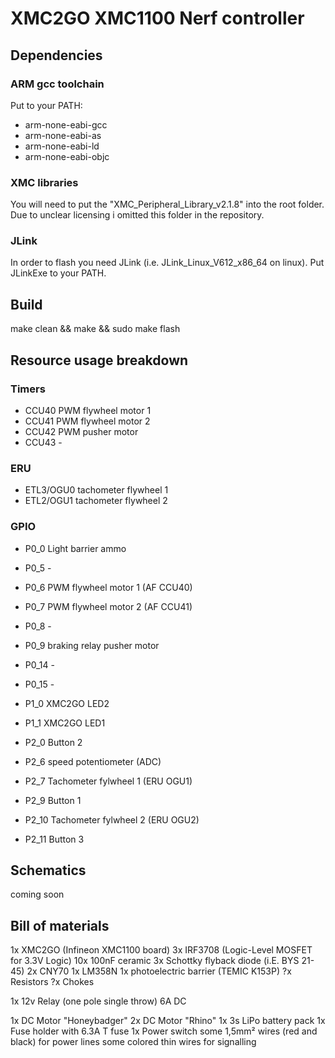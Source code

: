 # XMC2GO XMC1100 Nerf controller

## Dependencies

### ARM gcc toolchain

Put to your PATH:
 - arm-none-eabi-gcc
 - arm-none-eabi-as
 - arm-none-eabi-ld
 - arm-none-eabi-objc


### XMC libraries

You will need to put the "XMC_Peripheral_Library_v2.1.8" into the root folder.
Due to unclear licensing i omitted this folder in the repository.

### JLink

In order to flash you need JLink (i.e. JLink_Linux_V612_x86_64 on linux). Put JLinkExe to your PATH.

## Build

make clean && make && sudo make flash

## Resource usage breakdown

### Timers

 - CCU40 PWM flywheel motor 1
 - CCU41 PWM flywheel motor 2
 - CCU42 PWM pusher motor
 - CCU43 -
 
 
### ERU 

 - ETL3/OGU0 tachometer flywheel 1
 - ETL2/OGU1 tachometer flywheel 2
  
  
### GPIO  
 
 - P0_0  Light barrier ammo
 - P0_5  -
 - P0_6  PWM flywheel motor 1 (AF CCU40)
 - P0_7  PWM flywheel motor 2 (AF CCU41)
 - P0_8  - 
 - P0_9  braking relay pusher motor
 - P0_14 -
 - P0_15 -
  
 - P1_0  XMC2GO LED2
 - P1_1  XMC2GO LED1
 
 - P2_0  Button 2
 - P2_6  speed potentiometer (ADC)
 - P2_7  Tachometer fylwheel 1 (ERU OGU1)
 - P2_9  Button 1 
 - P2_10 Tachometer fylwheel 2 (ERU OGU2)
 - P2_11 Button 3
 
## Schematics

coming soon

## Bill of materials

 1x XMC2GO (Infineon XMC1100 board)
 3x IRF3708 (Logic-Level MOSFET for 3.3V Logic)
 10x 100nF ceramic
 3x Schottky flyback diode (i.E. BYS 21-45)
 2x CNY70 
 1x LM358N
 1x photoelectric barrier (TEMIC K153P)
 ?x Resistors
 ?x Chokes

 1x 12v Relay (one pole single throw) 6A DC
 
 1x DC Motor "Honeybadger"
 2x DC Motor "Rhino"
 1x 3s LiPo battery pack
 1x Fuse holder with 6.3A T fuse
 1x Power switch
 some 1,5mm² wires (red and black) for power lines
 some colored thin wires for signalling
 
 
